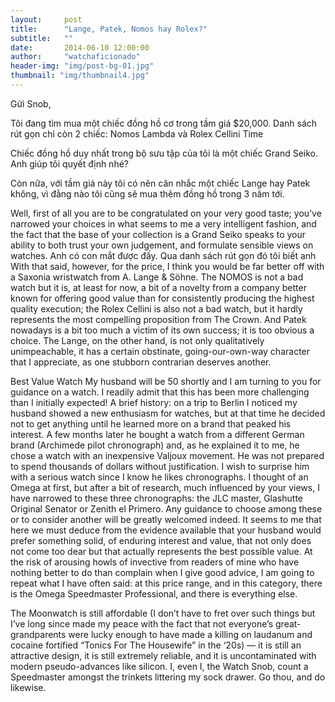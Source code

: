```yaml
---
layout:     post
title:      "Lange, Patek, Nomos hay Rolex?"
subtitle:   ""
date:       2014-06-10 12:00:00
author:     "watchaficionado"
header-img: "img/post-bg-01.jpg"
thumbnail: "img/thumbnail4.jpg"
---
```


Gửi Snob,

Tôi đang tìm mua một chiếc đồng hồ cơ trong tầm giá $20,000. Danh sách rút gọn chỉ còn 2 chiếc: Nomos Lambda và Rolex Cellini Time

Chiếc đồng hồ duy nhất trong bộ sưu tập của tôi là một chiếc Grand Seiko. Anh giúp tôi quyết định nhé?

Còn nữa, với tầm giá này tôi có nên cân nhắc một chiếc Lange hay Patek không, vì đằng nào tôi cũng sẽ mua thêm đồng hồ trong 3 năm tới.


Well, first of all you are to be congratulated on your very good taste; you’ve narrowed your choices in what seems to me a very intelligent fashion, and the fact that the base of your collection is a Grand Seiko speaks to your ability to both trust your own judgement, and formulate sensible views on watches.
Anh có con mắt được đấy. Qua danh sách rút gọn đó tôi biết anh 
With that said, however, for the price, I think you would be far better off with a Saxonia wristwatch from A. Lange & Söhne. The NOMOS is not a bad watch but it is, at least for now, a bit of a novelty from a company better known for offering good value than for consistently producing the highest quality execution; the Rolex Cellini is also not a bad watch, but it hardly represents the most compelling proposition from The Crown. And Patek nowadays is a bit too much a victim of its own success; it is too obvious a choice. The Lange, on the other hand, is not only qualitatively unimpeachable, it has a certain obstinate, going-our-own-way character that I appreciate, as one stubborn contrarian deserves another. 

Best Value Watch
My husband will be 50 shortly and I am turning to you for guidance on a watch. I readily admit that this has been more challenging than I initially expected! A brief history: on a trip to Berlin I noticed my husband showed a new enthusiasm for watches, but at that time he decided not to get anything until he learned more on a brand that peaked his interest. A few months later he bought a watch from a different German brand (Archimede pilot chronograph) and, as he explained it to me, he chose a watch with an inexpensive Valjoux movement. He was not prepared to spend thousands of dollars without justification. I wish to surprise him with a serious watch since I know he likes chronographs. I thought of an Omega at first, but after a bit of research, much influenced by your views, I have narrowed to these three chronographs: the JLC master, Glashutte Original Senator or Zenith el Primero. Any guidance to choose among these or to consider another will be greatly welcomed indeed.
It seems to me that here we must deduce from the evidence available that your husband would prefer something solid, of enduring interest and value, that not only does not come too dear but that actually represents the best possible value. At the risk of arousing howls of invective from readers of mine who have nothing better to do than complain when I give good advice, I am going to repeat what I have often said: at this price range, and in this category, there is the Omega Speedmaster Professional, and there is everything else.

The Moonwatch is still affordable (I don’t have to fret over such things but I’ve long since made my peace with the fact that not everyone’s great-grandparents were lucky enough to have made a killing on laudanum and cocaine fortified “Tonics For The Housewife” in the ‘20s) — it is still an attractive design, it is still extremely reliable, and it is uncontaminated with modern pseudo-advances like silicon. I, even I, the Watch Snob, count a Speedmaster amongst the trinkets littering my sock drawer. Go thou, and do likewise.